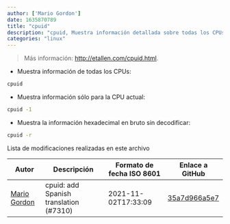 ```yaml
---
author: ['Mario Gordon']
date: 1635870789
title: "cpuid"
description: "cpuid, Muestra información detallada sobre todas los CPUs."
categories: "linux"
---
```

> Más información: <http://etallen.com/cpuid.html>.

- Muestra información de todas los CPUs:

```bash
cpuid
```

- Muestra información sólo para la CPU actual:

```bash
cpuid -1
```

- Muestra la información hexadecimal en bruto sin decodificar:

```bash
cpuid -r
```
Lista de modificaciones realizadas en este archivo


Autor | Descripción | Formato de fecha ISO 8601 | Enlace a GitHub
------|-----|-----|-----
[Mario Gordon](mailto:80539604+maegop@users.noreply.github.com) | cpuid: add Spanish translation (#7310) | 2021-11-02T17:33:09 | [35a7d966a5e7](https://github.com/tldr-pages/tldr/commit/35a7d966a5e70f2c69e5d8036a17e694a8001cec)

